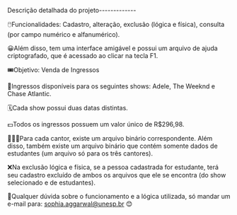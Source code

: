 Descrição detalhada do projeto-------------

🖱️Funcionalidades: Cadastro, alteração, exclusão (lógica e física), consulta (por campo numérico e alfanumérico).

😀Além disso, tem uma interface amigável e possui um arquivo de ajuda criptografado, que é acessado ao clicar na tecla F1.

🎟️Objetivo: Venda de Ingressos

🎤Ingressos disponíveis para os seguintes shows: Adele, The Weeknd e Chase Atlantic.

🗓️Cada show possui duas datas distintas.

💵Todos os ingressos possuem um valor único de R$296,98.

👩🏽‍🎓Para cada cantor, existe um arquivo binário correspondente. Além disso, também existe um arquivo binário que contém somente dados de estudantes (um arquivo só para os três cantores).

❌Na exclusão lógica e física, se a pessoa cadastrada for estudante, terá seu cadastro excluído de ambos os arquivos que ele se encontra (do show selecionado e de estudantes).

📩Qualquer dúvida sobre o funcionamento e a lógica utilizada, só mandar um e-mail para: sophia.aggarwal@unesp.br 😊
